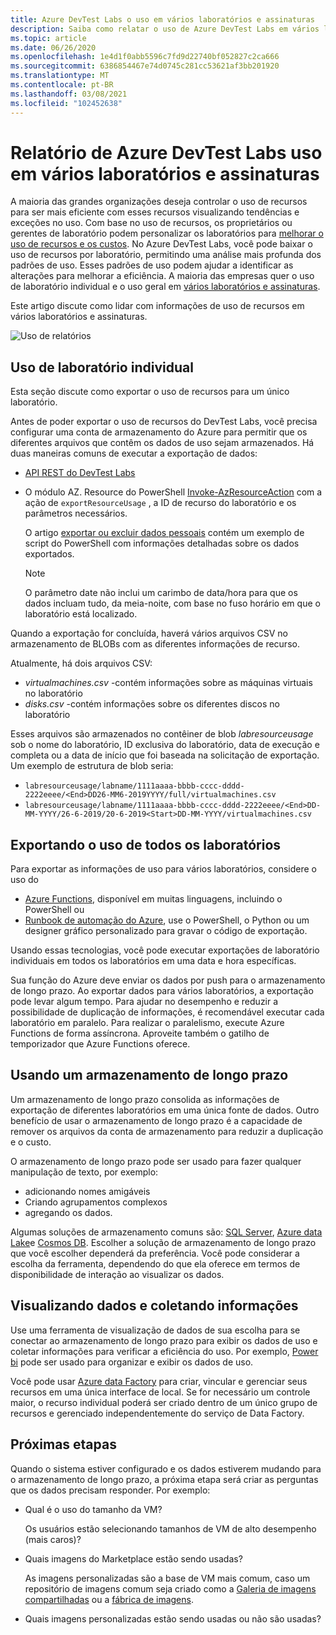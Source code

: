 ```yaml
---
title: Azure DevTest Labs o uso em vários laboratórios e assinaturas
description: Saiba como relatar o uso de Azure DevTest Labs em vários laboratórios e assinaturas.
ms.topic: article
ms.date: 06/26/2020
ms.openlocfilehash: 1e4d1f0abb5596c7fd9d22740bf052827c2ca666
ms.sourcegitcommit: 6386854467e74d0745c281cc53621af3bb201920
ms.translationtype: MT
ms.contentlocale: pt-BR
ms.lasthandoff: 03/08/2021
ms.locfileid: "102452638"
---
```

# <a name="report-azure-devtest-labs-usage-across-multiple-labs-and-subscriptions"></a>Relatório de Azure DevTest Labs uso em vários laboratórios e assinaturas

A maioria das grandes organizações deseja controlar o uso de recursos para ser mais eficiente com esses recursos visualizando tendências e exceções no uso. Com base no uso de recursos, os proprietários ou gerentes de laboratório podem personalizar os laboratórios para [melhorar o uso de recursos e os custos](../cost-management-billing/cost-management-billing-overview.md). No Azure DevTest Labs, você pode baixar o uso de recursos por laboratório, permitindo uma análise mais profunda dos padrões de uso. Esses padrões de uso podem ajudar a identificar as alterações para melhorar a eficiência. A maioria das empresas quer o uso de laboratório individual e o uso geral em [vários laboratórios e assinaturas](/azure/architecture/cloud-adoption/decision-guides/subscriptions/). 

Este artigo discute como lidar com informações de uso de recursos em vários laboratórios e assinaturas.

![Uso de relatórios](./media/report-usage-across-multiple-labs-subscriptions/report-usage.png)

## <a name="individual-lab-usage"></a>Uso de laboratório individual

Esta seção discute como exportar o uso de recursos para um único laboratório.

Antes de poder exportar o uso de recursos do DevTest Labs, você precisa configurar uma conta de armazenamento do Azure para permitir que os diferentes arquivos que contêm os dados de uso sejam armazenados. Há duas maneiras comuns de executar a exportação de dados:

* [API REST do DevTest Labs](/rest/api/dtl/labs/exportresourceusage) 
* O módulo AZ. Resource do PowerShell [Invoke-AzResourceAction](/powershell/module/az.resources/invoke-azresourceaction) com a ação de `exportResourceUsage` , a ID de recurso do laboratório e os parâmetros necessários. 

    O artigo [exportar ou excluir dados pessoais](personal-data-delete-export.md) contém um exemplo de script do PowerShell com informações detalhadas sobre os dados exportados. 

    > [!NOTE]
    > O parâmetro date não inclui um carimbo de data/hora para que os dados incluam tudo, da meia-noite, com base no fuso horário em que o laboratório está localizado.

Quando a exportação for concluída, haverá vários arquivos CSV no armazenamento de BLOBs com as diferentes informações de recurso.
  
Atualmente, há dois arquivos CSV:

* *virtualmachines.csv* -contém informações sobre as máquinas virtuais no laboratório
* *disks.csv* -contém informações sobre os diferentes discos no laboratório 

Esses arquivos são armazenados no contêiner de blob *labresourceusage* sob o nome do laboratório, ID exclusiva do laboratório, data de execução e completa ou a data de início que foi baseada na solicitação de exportação. Um exemplo de estrutura de blob seria:

* `labresourceusage/labname/1111aaaa-bbbb-cccc-dddd-2222eeee/<End>DD26-MM6-2019YYYY/full/virtualmachines.csv`
* `labresourceusage/labname/1111aaaa-bbbb-cccc-dddd-2222eeee/<End>DD-MM-YYYY/26-6-2019/20-6-2019<Start>DD-MM-YYYY/virtualmachines.csv`

## <a name="exporting-usage-for-all-labs"></a>Exportando o uso de todos os laboratórios

Para exportar as informações de uso para vários laboratórios, considere o uso do 

* [Azure Functions](../azure-functions/index.yml), disponível em muitas linguagens, incluindo o PowerShell ou 
* [Runbook de automação do Azure](../automation/index.yml), use o PowerShell, o Python ou um designer gráfico personalizado para gravar o código de exportação.

Usando essas tecnologias, você pode executar exportações de laboratório individuais em todos os laboratórios em uma data e hora específicas. 

Sua função do Azure deve enviar os dados por push para o armazenamento de longo prazo. Ao exportar dados para vários laboratórios, a exportação pode levar algum tempo. Para ajudar no desempenho e reduzir a possibilidade de duplicação de informações, é recomendável executar cada laboratório em paralelo. Para realizar o paralelismo, execute Azure Functions de forma assíncrona. Aproveite também o gatilho de temporizador que Azure Functions oferece.

## <a name="using-a-long-term-storage"></a>Usando um armazenamento de longo prazo

Um armazenamento de longo prazo consolida as informações de exportação de diferentes laboratórios em uma única fonte de dados. Outro benefício de usar o armazenamento de longo prazo é a capacidade de remover os arquivos da conta de armazenamento para reduzir a duplicação e o custo. 

O armazenamento de longo prazo pode ser usado para fazer qualquer manipulação de texto, por exemplo: 

* adicionando nomes amigáveis
* Criando agrupamentos complexos
* agregando os dados.

Algumas soluções de armazenamento comuns são: [SQL Server](https://azure.microsoft.com/services/sql-database/), [Azure data Lake](https://azure.microsoft.com/services/storage/data-lake-storage/)e [Cosmos DB](https://azure.microsoft.com/services/cosmos-db/). Escolher a solução de armazenamento de longo prazo que você escolher dependerá da preferência. Você pode considerar a escolha da ferramenta, dependendo do que ela oferece em termos de disponibilidade de interação ao visualizar os dados.

## <a name="visualizing-data-and-gathering-insights"></a>Visualizando dados e coletando informações

Use uma ferramenta de visualização de dados de sua escolha para se conectar ao armazenamento de longo prazo para exibir os dados de uso e coletar informações para verificar a eficiência do uso. Por exemplo, [Power bi](/power-bi/power-bi-overview) pode ser usado para organizar e exibir os dados de uso. 

Você pode usar [Azure data Factory](https://azure.microsoft.com/services/data-factory/) para criar, vincular e gerenciar seus recursos em uma única interface de local. Se for necessário um controle maior, o recurso individual poderá ser criado dentro de um único grupo de recursos e gerenciado independentemente do serviço de Data Factory.  

## <a name="next-steps"></a>Próximas etapas

Quando o sistema estiver configurado e os dados estiverem mudando para o armazenamento de longo prazo, a próxima etapa será criar as perguntas que os dados precisam responder. Por exemplo: 

-   Qual é o uso do tamanho da VM?

    Os usuários estão selecionando tamanhos de VM de alto desempenho (mais caros)?
-   Quais imagens do Marketplace estão sendo usadas?

    As imagens personalizadas são a base de VM mais comum, caso um repositório de imagens comum seja criado como a [Galeria de imagens compartilhadas](../virtual-machines/shared-image-galleries.md) ou a [fábrica de imagens](image-factory-create.md).
-   Quais imagens personalizadas estão sendo usadas ou não são usadas?